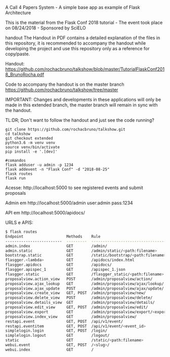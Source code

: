 A Call 4 Papers System - A simple base app as example of Flask Architecture

This is the material from the Flask Conf 2018 tutorial - The event took place on 08/24/2018 - Sponsored by SciELO

handout
The Handout in PDF contains a detailed explanation of the files in this repository, it is recommended to accompany the handout while developing the project and use this repository only as a reference for copy/paste.

Handout: https://github.com/rochacbruno/talkshow/blob/master/TutorialFlaskConf2018_BrunoRocha.pdf

Code to accompany the handout is on the master branch https://github.com/rochacbruno/talkshow/tree/master

IMPORTANT: Changes and developments in these applications will only be made in this extended branch, the master branch will remain in sync with the handout.

TL:DR;
Don't want to follow the handout and just see the code running?

```
git clone https://github.com/rochacbruno/talkshow.git
cd talkshow
git checkout extended
python3.6 -m venv venv
source venv/bin/activate
pip install -e '.[dev]'

#comandos
flask adduser -u admin -p 1234
flask addevent -n "Flask Conf" -d "2018-08-25"
flask routes
flask run
```

Acesse: http://localhost:5000 to see registered events and submit proposals

Admin em http://localhost:5000/admin user:admin pass:1234

API em http://localhost:5000/apidocs/


URLS e APIS:

```bash
$ flask routes
Endpoint                   Methods    Rule
-------------------------  ---------  -----------------------------------------
admin.index                GET        /admin/
admin.static               GET        /admin/static/<path:filename>
bootstrap.static           GET        /static/bootstrap/<path:filename>
flasgger.<lambda>          GET        /apidocs/index.html
flasgger.apidocs           GET        /apidocs/
flasgger.apispec_1         GET        /apispec_1.json
flasgger.static            GET        /flasgger_static/<path:filename>
proposalview.action_view   POST       /admin/proposalview/action/
proposalview.ajax_lookup   GET        /admin/proposalview/ajax/lookup/
proposalview.ajax_update   POST       /admin/proposalview/ajax/update/
proposalview.create_view   GET, POST  /admin/proposalview/new/
proposalview.delete_view   POST       /admin/proposalview/delete/
proposalview.details_view  GET        /admin/proposalview/details/
proposalview.edit_view     GET, POST  /admin/proposalview/edit/
proposalview.export        GET        /admin/proposalview/export/<export_type>/
proposalview.index_view    GET        /admin/proposalview/
restapi.event              GET, POST  /api/v1/event/
restapi.eventitem          GET, POST  /api/v1/event/<event_id>
simplelogin.login          GET, POST  /login/
simplelogin.logout         GET        /logout/
static                     GET        /static/<path:filename>
webui.event                GET, POST  /<slug>/
webui.index                GET        /

